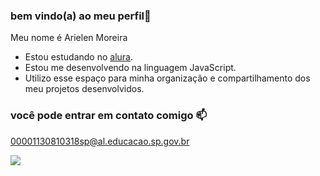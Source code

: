 ### bem vindo(a) ao meu perfil💜

Meu nome é Arielen Moreira

-  Estou estudando no [alura](https://www.alura.com.br).
-  Estou me desenvolvendo na linguagem JavaScript.
-  Utilizo esse espaço para minha organização e compartilhamento dos meu projetos desenvolvidos.
  
### você pode entrar em contato comigo 📫

00001130810318sp@al.educacao.sp.gov.br

![](https://media1.tenor.com/m/bda-5IsUW0EAAAAC/moana.gif)
